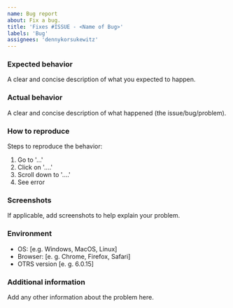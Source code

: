 ```yaml
---
name: Bug report
about: Fix a bug.
title: 'Fixes #ISSUE - <Name of Bug>'
labels: 'Bug'
assignees: 'dennykorsukewitz'
---
```


### Expected behavior

A clear and concise description of what you expected to happen.

### Actual behavior

A clear and concise description of what happened (the issue/bug/problem).

### How to reproduce

Steps to reproduce the behavior:

1. Go to '...'
2. Click on '....'
3. Scroll down to '....'
4. See error

### Screenshots

If applicable, add screenshots to help explain your problem.

### Environment

 - OS: [e.g. Windows, MacOS, Linux]
 - Browser: [e. g. Chrome, Firefox, Safari]
 - OTRS version [e. g. 6.0.15]

### Additional information

Add any other information about the problem here.
